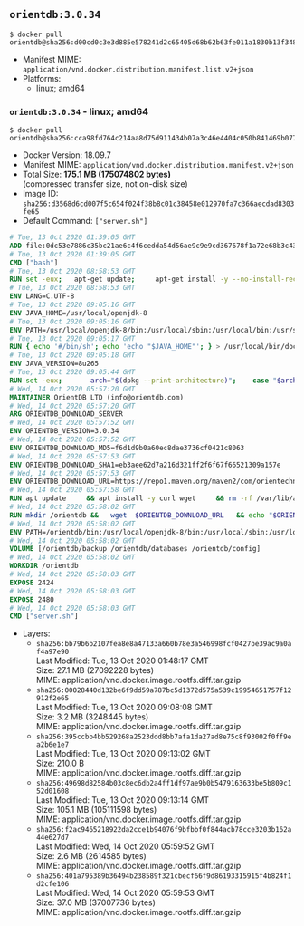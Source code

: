 ## `orientdb:3.0.34`

```console
$ docker pull orientdb@sha256:d00cd0c3e3d885e578241d2c65405d68b62b63fe011a1830b13f3486d1360c7e
```

-	Manifest MIME: `application/vnd.docker.distribution.manifest.list.v2+json`
-	Platforms:
	-	linux; amd64

### `orientdb:3.0.34` - linux; amd64

```console
$ docker pull orientdb@sha256:cca98fd764c214aa8d75d911434b07a3c46e4404c050b841469b077a42d3c257
```

-	Docker Version: 18.09.7
-	Manifest MIME: `application/vnd.docker.distribution.manifest.v2+json`
-	Total Size: **175.1 MB (175074802 bytes)**  
	(compressed transfer size, not on-disk size)
-	Image ID: `sha256:d3568d6cd007f5c654f024f38b8c01c38458e012970fa7c366aecdad8303fe65`
-	Default Command: `["server.sh"]`

```dockerfile
# Tue, 13 Oct 2020 01:39:05 GMT
ADD file:0dc53e7886c35bc21ae6c4f6cedda54d56ae9c9e9cd367678f1a72e68b3c43d4 in / 
# Tue, 13 Oct 2020 01:39:05 GMT
CMD ["bash"]
# Tue, 13 Oct 2020 08:58:53 GMT
RUN set -eux; 	apt-get update; 	apt-get install -y --no-install-recommends 		ca-certificates p11-kit 	; 	rm -rf /var/lib/apt/lists/*
# Tue, 13 Oct 2020 08:58:53 GMT
ENV LANG=C.UTF-8
# Tue, 13 Oct 2020 09:05:16 GMT
ENV JAVA_HOME=/usr/local/openjdk-8
# Tue, 13 Oct 2020 09:05:16 GMT
ENV PATH=/usr/local/openjdk-8/bin:/usr/local/sbin:/usr/local/bin:/usr/sbin:/usr/bin:/sbin:/bin
# Tue, 13 Oct 2020 09:05:17 GMT
RUN { echo '#/bin/sh'; echo 'echo "$JAVA_HOME"'; } > /usr/local/bin/docker-java-home && chmod +x /usr/local/bin/docker-java-home && [ "$JAVA_HOME" = "$(docker-java-home)" ]
# Tue, 13 Oct 2020 09:05:18 GMT
ENV JAVA_VERSION=8u265
# Tue, 13 Oct 2020 09:05:44 GMT
RUN set -eux; 		arch="$(dpkg --print-architecture)"; 	case "$arch" in 		amd64 | i386:x86-64) downloadUrl=https://github.com/AdoptOpenJDK/openjdk8-upstream-binaries/releases/download/jdk8u265-b01/OpenJDK8U-jdk_x64_linux_8u265b01.tar.gz ;; 		*) echo >&2 "error: unsupported architecture: '$arch'"; exit 1 ;; 	esac; 		savedAptMark="$(apt-mark showmanual)"; 	apt-get update; 	apt-get install -y --no-install-recommends 		dirmngr 		gnupg 		wget 	; 	rm -rf /var/lib/apt/lists/*; 		wget -O openjdk.tgz.asc "$downloadUrl.sign"; 	wget -O openjdk.tgz "$downloadUrl" --progress=dot:giga; 		export GNUPGHOME="$(mktemp -d)"; 	gpg --batch --keyserver ha.pool.sks-keyservers.net --keyserver-options no-self-sigs-only --recv-keys CA5F11C6CE22644D42C6AC4492EF8D39DC13168F; 	gpg --batch --keyserver ha.pool.sks-keyservers.net --recv-keys EAC843EBD3EFDB98CC772FADA5CD6035332FA671; 	gpg --batch --list-sigs --keyid-format 0xLONG CA5F11C6CE22644D42C6AC4492EF8D39DC13168F 		| tee /dev/stderr 		| grep '0xA5CD6035332FA671' 		| grep 'Andrew Haley'; 	gpg --batch --verify openjdk.tgz.asc openjdk.tgz; 	gpgconf --kill all; 	rm -rf "$GNUPGHOME"; 		mkdir -p "$JAVA_HOME"; 	tar --extract 		--file openjdk.tgz 		--directory "$JAVA_HOME" 		--strip-components 1 		--no-same-owner 	; 	rm openjdk.tgz*; 			apt-mark auto '.*' > /dev/null; 	[ -z "$savedAptMark" ] || apt-mark manual $savedAptMark > /dev/null; 	apt-get purge -y --auto-remove -o APT::AutoRemove::RecommendsImportant=false; 		{ 		echo '#!/usr/bin/env bash'; 		echo 'set -Eeuo pipefail'; 		echo 'if ! [ -d "$JAVA_HOME" ]; then echo >&2 "error: missing JAVA_HOME environment variable"; exit 1; fi'; 		echo 'cacertsFile=; for f in "$JAVA_HOME/lib/security/cacerts" "$JAVA_HOME/jre/lib/security/cacerts"; do if [ -e "$f" ]; then cacertsFile="$f"; break; fi; done'; 		echo 'if [ -z "$cacertsFile" ] || ! [ -f "$cacertsFile" ]; then echo >&2 "error: failed to find cacerts file in $JAVA_HOME"; exit 1; fi'; 		echo 'trust extract --overwrite --format=java-cacerts --filter=ca-anchors --purpose=server-auth "$cacertsFile"'; 	} > /etc/ca-certificates/update.d/docker-openjdk; 	chmod +x /etc/ca-certificates/update.d/docker-openjdk; 	/etc/ca-certificates/update.d/docker-openjdk; 		find "$JAVA_HOME/lib" -name '*.so' -exec dirname '{}' ';' | sort -u > /etc/ld.so.conf.d/docker-openjdk.conf; 	ldconfig; 		javac -version; 	java -version
# Wed, 14 Oct 2020 05:57:20 GMT
MAINTAINER OrientDB LTD (info@orientdb.com)
# Wed, 14 Oct 2020 05:57:20 GMT
ARG ORIENTDB_DOWNLOAD_SERVER
# Wed, 14 Oct 2020 05:57:52 GMT
ENV ORIENTDB_VERSION=3.0.34
# Wed, 14 Oct 2020 05:57:52 GMT
ENV ORIENTDB_DOWNLOAD_MD5=f6d1d9b0a60ec8dae3736cf0421c8063
# Wed, 14 Oct 2020 05:57:53 GMT
ENV ORIENTDB_DOWNLOAD_SHA1=eb3aee62d7a216d321ff2f6f67f66521309a157e
# Wed, 14 Oct 2020 05:57:53 GMT
ENV ORIENTDB_DOWNLOAD_URL=https://repo1.maven.org/maven2/com/orientechnologies/orientdb-community/3.0.34/orientdb-community-3.0.34.tar.gz
# Wed, 14 Oct 2020 05:57:58 GMT
RUN apt update     && apt install -y curl wget     && rm -rf /var/lib/apt/lists/*
# Wed, 14 Oct 2020 05:58:02 GMT
RUN mkdir /orientdb &&   wget  $ORIENTDB_DOWNLOAD_URL   && echo "$ORIENTDB_DOWNLOAD_MD5 *orientdb-community-$ORIENTDB_VERSION.tar.gz" | md5sum -c -   && echo "$ORIENTDB_DOWNLOAD_SHA1 *orientdb-community-$ORIENTDB_VERSION.tar.gz" | sha1sum -c -   && tar -xvzf orientdb-community-$ORIENTDB_VERSION.tar.gz -C /orientdb --strip-components=1   && rm orientdb-community-$ORIENTDB_VERSION.tar.gz   && rm -rf /orientdb/databases/*
# Wed, 14 Oct 2020 05:58:02 GMT
ENV PATH=/orientdb/bin:/usr/local/openjdk-8/bin:/usr/local/sbin:/usr/local/bin:/usr/sbin:/usr/bin:/sbin:/bin
# Wed, 14 Oct 2020 05:58:02 GMT
VOLUME [/orientdb/backup /orientdb/databases /orientdb/config]
# Wed, 14 Oct 2020 05:58:02 GMT
WORKDIR /orientdb
# Wed, 14 Oct 2020 05:58:03 GMT
EXPOSE 2424
# Wed, 14 Oct 2020 05:58:03 GMT
EXPOSE 2480
# Wed, 14 Oct 2020 05:58:03 GMT
CMD ["server.sh"]
```

-	Layers:
	-	`sha256:bb79b6b2107fea8e8a47133a660b78e3a546998fcf0427be39ac9a0af4a97e90`  
		Last Modified: Tue, 13 Oct 2020 01:48:17 GMT  
		Size: 27.1 MB (27092228 bytes)  
		MIME: application/vnd.docker.image.rootfs.diff.tar.gzip
	-	`sha256:00028440d132be6f9dd59a787bc5d1372d575a539c19954651757f12912f2e65`  
		Last Modified: Tue, 13 Oct 2020 09:08:08 GMT  
		Size: 3.2 MB (3248445 bytes)  
		MIME: application/vnd.docker.image.rootfs.diff.tar.gzip
	-	`sha256:395ccbb4bb529268a2523ddd8bb7afa1da27ad8e75c8f93002f0ff9ea2b6e1e7`  
		Last Modified: Tue, 13 Oct 2020 09:13:02 GMT  
		Size: 210.0 B  
		MIME: application/vnd.docker.image.rootfs.diff.tar.gzip
	-	`sha256:49698d82584b03c8ec6db2a4ff1df97ae9b0b5479163633be5b809c152d01608`  
		Last Modified: Tue, 13 Oct 2020 09:13:14 GMT  
		Size: 105.1 MB (105111598 bytes)  
		MIME: application/vnd.docker.image.rootfs.diff.tar.gzip
	-	`sha256:f2ac9465218922da2cce1b94076f9bfbbf0f844acb78cce3203b162a44e627d7`  
		Last Modified: Wed, 14 Oct 2020 05:59:52 GMT  
		Size: 2.6 MB (2614585 bytes)  
		MIME: application/vnd.docker.image.rootfs.diff.tar.gzip
	-	`sha256:401a795389b36494b238589f321cbecf66f9d86193315915f4b824f1d2cfe106`  
		Last Modified: Wed, 14 Oct 2020 05:59:53 GMT  
		Size: 37.0 MB (37007736 bytes)  
		MIME: application/vnd.docker.image.rootfs.diff.tar.gzip
